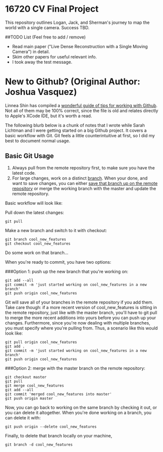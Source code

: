16720 CV Final Project
==================

This repository outlines Logan, Jack, and Sherman's journey to map the world with a single camera. Success TBD.

##TODO List (Feel free to add / remove)
- Read main paper ("Live Dense Reconstruction with a Single Moving Camera") in detail.
- Skim other papers for useful relevant info.
- I took away the test message.




New to Github? (Original Author: Joshua Vasquez)
==============

Linnea Shin has compiled a [wonderful guide of tips for working with Github](https://gist.github.com/dunvi/5080965).  Not all of them
may be 100% correct, since the file is old and relates directly to Apple's XCode IDE, but it's
worth a read.


The following blurb below is a chunk of notes that I wrote while Sarah Lichtman and I were getting started
on a big Github project.
It covers a basic workflow with Git.  Git feels a little counterintuitive at first, so I did my best
to document normal usage.

## Basic Git Usage
1. Always pull from the remote repository first, to make sure you have the latest code.
1. For large changes, work on a distinct [branch](gitref.org/branching/).  When your done, and want to save changes, you can either 
[save that branch up on the remote repository](gitready.com/beginner/2009/02/02/push-and-delete-branches.html) or merge the working branch with the master and update the remote repository.

Basic workflow will look like:


Pull down the latest changes:
```
git pull
```

Make a new branch and switch to it with checkout:
```
git branch cool_new_features 
git checkout cool_new_features
```

Do some work on that branch...

When you're ready to commit, you have two options:

###Option 1: push up the new branch that you're working on:
```
git add --all
git commit -m 'just started working on cool_new_features in a new branch'
git push origin cool_new_features
```
Git will save all of your branches in the remote repository if you add them.
Take care though: if a more recent version of cool_new_features is sitting in 
the remote repository, just like with the master branch, you'll have to git 
pull to merge the more recent additions into yours before you can push up 
your changes. Furthermore, since you're now dealing with multiple branches, 
you must specify where you're pulling from. Thus, a scenario like this would 
look like:

```
git pull origin cool_new_features
git add .
git commit -m 'just started working on cool_new_features in a new branch'
git push origin cool_new_features
```


###Option 2: merge with the master branch on the remote repository:
```
git checkout master
git pull
git merge cool_new_features 
git add --all
git commit 'merged cool_new_features into master'
git push origin master
```
Now, you can go back to working on the same branch by checking it out, or you can delete it altogether. When  you're done working on a branch, you can delete it with:
```
git push origin --delete cool_new_features
```
Finally, to delete that branch locally on your machine, 
```
git branch -d cool_new_features
```